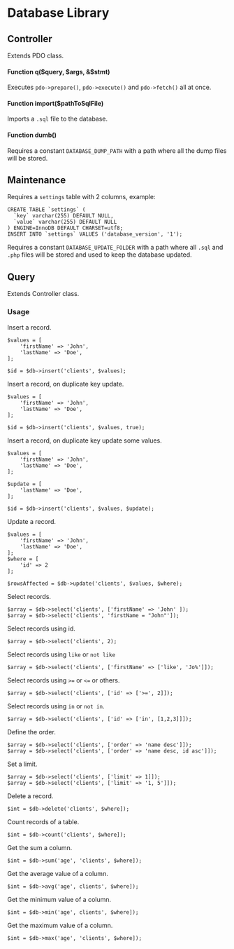 # Database Library

## Controller
Extends PDO class.
#### Function q($query, $args, &$stmt)
Executes `pdo->prepare()`, `pdo->execute()` and `pdo->fetch()` all at once.
#### Function import($pathToSqlFile)
Imports a `.sql` file to the database.
#### Function dumb()
Requires a constant `DATABASE_DUMP_PATH` with a path where all the dump files will be stored. 

## Maintenance
Requires a `settings` table with 2 columns, example:
```
CREATE TABLE `settings` (
  `key` varchar(255) DEFAULT NULL,
  `value` varchar(255) DEFAULT NULL
) ENGINE=InnoDB DEFAULT CHARSET=utf8;
INSERT INTO `settings` VALUES ('database_version', '1');
```
Requires a constant `DATABASE_UPDATE_FOLDER` with a path where all `.sql` and `.php` files will be stored and used to keep the database updated.
 
## Query
Extends Controller class.

### Usage
Insert a record.
```
$values = [
    'firstName' => 'John',
    'lastName' => 'Doe',
];

$id = $db->insert('clients', $values);
```
Insert a record, on duplicate key update.
```
$values = [
    'firstName' => 'John',
    'lastName' => 'Doe',
];

$id = $db->insert('clients', $values, true);
```
Insert a record, on duplicate key update some values.
```
$values = [
    'firstName' => 'John',
    'lastName' => 'Doe',
];

$update = [
    'lastName' => 'Doe',
];

$id = $db->insert('clients', $values, $update);
```
Update a record.
```
$values = [
    'firstName' => 'John',
    'lastName' => 'Doe',
];
$where = [
    'id' => 2
];

$rowsAffected = $db->update('clients', $values, $where);
```
Select records.
```
$array = $db->select('clients', ['firstName' => 'John' ]);
$array = $db->select('clients', 'firstName = "John"']);
```
Select records using id.
```
$array = $db->select('clients', 2);
```
Select records using `like` or `not like`
```
$array = $db->select('clients', ['firstName' => ['like', 'Jo%']]);
```
Select records using `>=` or `<=` or others.
```
$array = $db->select('clients', ['id' => ['>=', 2]]);
```
Select records using `in` or `not in`.
```
$array = $db->select('clients', ['id' => ['in', [1,2,3]]]);
```
Define the order.
```
$array = $db->select('clients', ['order' => 'name desc']]);
$array = $db->select('clients', ['order' => 'name desc, id asc']]);
```
Set a limit.
```
$array = $db->select('clients', ['limit' => 1]]);
$array = $db->select('clients', ['limit' => '1, 5']]);
```
Delete a record.
```
$int = $db->delete('clients', $where]);
```
Count records of a table.
```
$int = $db->count('clients', $where]);
```
Get the sum a column.
```
$int = $db->sum('age', 'clients', $where]);
```
Get the average value of a column.
```
$int = $db->avg('age', clients', $where]);
```
Get the minimum value of a column.
```
$int = $db->min('age', clients', $where]);
```
Get the maximum value of a column.
```
$int = $db->max('age', 'clients', $where]);
```